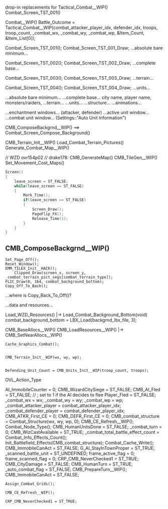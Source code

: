 


drop-in replacements for Tactical_Combat__WIP()
Combat_Screen_TST_001()

Combat__WIP()
    Battle_Outcome = Tactical_Combat__WIP(combat_attacker_player_idx, defender_idx, troops, troop_count, _combat_wx, _combat_wy, _combat_wp, &Item_Count, &Item_List[0]);

Combat_Screen_TST_001(); Combat_Screen_TST_001_Draw;
    ...absolute bare minimum...

Combat_Screen_TST_002(); Combat_Screen_TST_002_Draw;
    ...complete base...

Combat_Screen_TST_003(); Combat_Screen_TST_003_Draw;
    ...terrain...

Combat_Screen_TST_004(); Combat_Screen_TST_004_Draw;
    ...units...



...absolute bare minimum...
...complete base...
    city name, player name, monsters/raiders, 
...terrain...
...units...
...structure...
...animations...



...enchantment windows...  (attacker, defender)
...active unit window...
...combat unit window...  (Settings::"Auto Unit Information")











CMB_ComposeBackgrnd__WIP()  ==>  Combat_Screen_Compose_Background()

CMB_Terrain_Init__WIP()
Load_Combat_Terrain_Pictures()
Generate_Combat_Map__WIP()

// WZD ovr154p02
// drake178: CMB_GenerateMap()
    CMB_TileGen__WIP()
    Set_Movement_Cost_Maps()



```c
Screen()
{
    leave_screen = ST_FALSE;
    while(leave_screen == ST_FALSE)
    {
        Mark_Time();
        if(leave_screen == ST_FALSE)
        {
            Screen_Draw();
            PageFlip_FX();
            Release_Time(1);
        }
    }
}
```


## CMB_ComposeBackgrnd__WIP()
    Set_Page_Off();
    Reset_Window();
    EMM_TILEX_Init__HACK();
        Clipped_Draw(screen_x, screen_y, _combat_terrain_pict_segs[combat_terrain_type]);
    FLIC_Draw(0, 164, combat_background_bottom);
    Copy_Off_To_Back();
...where is Copy_Back_To_Off()?




...data and resources...

Load_WZD_Resources()
    |-> Load_Combat_Background_Bottom(void)
            combat_background_bottom = LBX_Load(backgrnd_lbx_file, 3);

CMB_BaseAllocs__WIP()
CMB_LoadResources__WIP()
    |-> CMB_SetNearAllocs__WIP()

    Cache_Graphics_Combat();


    CMB_Terrain_Init__WIP(wx, wy, wp);


    Defending_Unit_Count = CMB_Units_Init__WIP(troop_count, troops);


OVL_Action_Type

AI_ImmobileCounter = 0;
CMB_WizardCitySiege = ST_FALSE;
CMB_AI_Fled = ST_FALSE;  // ; set to 1 if the AI decides to flee
Player_Fled = ST_FALSE;
    _combat_wx = wx;
    _combat_wy = wy;
    _combat_wp = wp;
    _combat_attacker_player = combat_attacker_player_idx;
    _combat_defender_player = combat_defender_player_idx;
    CMB_ATKR_First_CE = 0;
    CMB_DEFR_First_CE = 0;
    CMB_combat_structure = Combat_Structure(wx, wy, wp, 0);
    CMB_CE_Refresh__WIP();
    Combat_Node_Type();
    CMB_HumanUnitsDone = ST_FALSE;
    _combat_turn = 0;
    CMB_WizCastAvailable = ST_TRUE;
    _combat_total_battle_effect_count = Combat_Info_Effects_Count();
    Init_Battlefield_Effects(CMB_combat_structure);
    Combat_Cache_Write();
    CMB_ImmobileCanAct = ST_FALSE;
    G_AI_StayInTownProper = ST_TRUE;
    _scanned_battle_unit = ST_UNDEFINED;
    frame_active_flag = 0;
    frame_scanned_flag = 0;
    CRP_CMB_NeverChecked1 = ST_TRUE;
    CMB_CityDamage = ST_FALSE;
    CMB_HumanTurn = ST_TRUE;
    _auto_combat_flag = ST_FALSE;
    CMB_PrepareTurn__WIP();
    CMB_ImmobileCanAct = ST_FALSE;

    Assign_Combat_Grids();

    CMB_CE_Refresh__WIP();

    CRP_CMB_NeverChecked1 = ST_TRUE;
